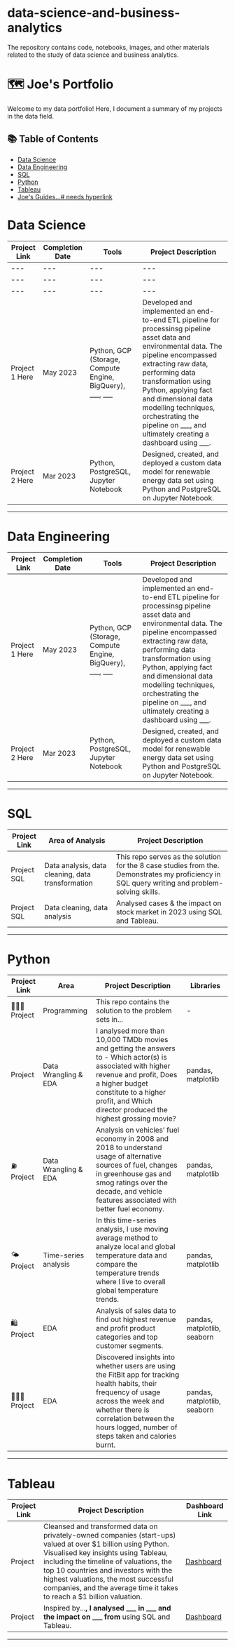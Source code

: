 # data-science-and-business-analytics
The repository contains code, notebooks, images, and other materials related to the study of data science and business analytics.

# 🗺 Joe's Portfolio

Welcome to my data portfolio! Here, I document a summary of my projects in the data field. 

## 📚 Table of Contents
- [Data Science](#data-science)
- [Data Engineering](#data-engineering)
- [SQL](#sql)
- [Python](#python)
- [Tableau](#tableau)
- [Joe's Guides...# needs hyperlink]()


# Data Science

| Project Link | Completion Date | Tools | Project Description | 
|---|---|---|---|
|---|---|---|---|
|---|---|---|---|
|---|---|---|---|
| Project 1 Here | May 2023 | Python, GCP (Storage, Compute Engine, BigQuery), ___, ___ | Developed and implemented an end-to-end ETL pipeline for processinsg pipeline asset data and environmental data. The pipeline encompassed extracting raw data, performing data transformation using Python, applying fact and dimensional data modelling techniques, orchestrating the pipeline on ___, and ultimately creating a dashboard using ___. |
| Project 2 Here | Mar 2023 |Python, PostgreSQL, Jupyter Notebook | Designed, created, and deployed a custom data model for renewable energy data set using Python and PostgreSQL on Jupyter Notebook. |

***

# Data Engineering

| Project Link | Completion Date | Tools | Project Description | 
|---|---|---|---|
| Project 1 Here | May 2023 | Python, GCP (Storage, Compute Engine, BigQuery), ___, ___ | Developed and implemented an end-to-end ETL pipeline for processinsg pipeline asset data and environmental data. The pipeline encompassed extracting raw data, performing data transformation using Python, applying fact and dimensional data modelling techniques, orchestrating the pipeline on ___, and ultimately creating a dashboard using ___. |
| Project 2 Here | Mar 2023 |Python, PostgreSQL, Jupyter Notebook | Designed, created, and deployed a custom data model for renewable energy data set using Python and PostgreSQL on Jupyter Notebook. |

***

# SQL

| Project Link | Area of Analysis | Project Description | 
|---|---|---|
| Project SQL | Data analysis, data cleaning, data transformation | This repo serves as the solution for the 8 case studies from the. Demonstrates my proficiency in SQL query writing and problem-solving skills. | 
| Project SQL | Data cleaning, data analysis | Analysed cases & the impact on stock market in 2023 using SQL and Tableau. |  

***

# Python

| Project Link | Area | Project Description | Libraries |    
|---|---|---|---|
| 👩🏻‍💻 Project | Programming | This repo contains the solution to the problem sets in... | - | 
| Project |   Data Wrangling & EDA | I analysed more than 10,000 TMDb movies and getting the answers to - Which actor(s) is associated with higher revenue and profit, Does a higher budget constitute to a higher profit, and Which director produced the highest grossing movie? | pandas, matplotlib |   
| ⛽️ Project | Data Wrangling & EDA | Analysis on vehicles’ fuel economy in 2008 and 2018 to understand usage of alternative sources of fuel, changes in greenhouse gas and smog ratings over the decade, and vehicle features associated with better fuel economy. |  pandas, matplotlib |  
| 🌤 Project | Time-series analysis | In this time-series analysis, I use moving average method to analyze local and global temperature data and compare the temperature trends where I live to overall global temperature trends. | pandas, matplotlib |
| 🛍 Project | EDA | Analysis of sales data to find out highest revenue and profit product categories and top customer segments. | pandas, matplotlib, seaborn |
| 🏃🏻‍♀️ Project | EDA | Discovered insights into whether users are using the FitBit app for tracking health habits, their frequency of usage across the week and whether there is correlation between the hours logged, number of steps taken and calories burnt. | pandas, matplotlib, seaborn |

***

# Tableau

| Project Link | Project Description | Dashboard Link |
|---|---|---|
| Project| Cleansed and transformed data on privately-owned companies (start-ups) valued at over $1 billion using Python. Visualised key insights using Tableau, including the timeline of valuations, the top 10 countries and investors with the highest valuations, the most successful companies, and the average time it takes to reach a $1 billion valuation. | [Dashboard](https://public.tableau.com) |
| Project | Inspired by...____, I analysed ___ in ___ and the impact on ___ from____ using SQL and Tableau. | [Dashboard](https://public.tableau.com) |

***
